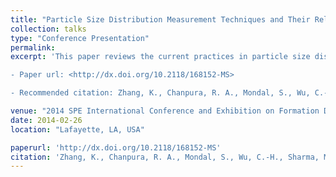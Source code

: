 ```yaml
---
title: "Particle Size Distribution Measurement Techniques and Their Relevance or Irrelevance to Sand Control Design"
collection: talks
type: "Conference Presentation"
permalink:
excerpt: 'This paper reviews the current practices in particle size distribution (PSD) determination and the use (and misuse) of the information obtained from these measurements. A methodology is proposed toward determining what is relevant under gradual-formation-failure conditions for wire-wrap screen, discuss when it should be used and why, and present initial experimental results that support our conclusions.

- Paper url: <http://dx.doi.org/10.2118/168152-MS>

- Recommended citation: Zhang, K., Chanpura, R. A., Mondal, S., Wu, C.-H., Sharma, M. M., Ayoub, J. A., & Parlar, M. 2014. Particle Size Distribution Measurement Techniques and Their Relevance or Irrelevance to Sand Control Design. Paper SPE-168152-MS was presented at the SPE International Conference and Exhibition on Formation Damage, Lafayette, Louisiana, USA, 26–28 February.'

venue: "2014 SPE International Conference and Exhibition on Formation Damage"
date: 2014-02-26
location: "Lafayette, LA, USA"

paperurl: 'http://dx.doi.org/10.2118/168152-MS'
citation: 'Zhang, K., Chanpura, R. A., Mondal, S., Wu, C.-H., Sharma, M. M., Ayoub, J. A., & Parlar, M. 2014. Particle Size Distribution Measurement Techniques and Their Relevance or Irrelevance to Sand Control Design. Paper SPE-168152-MS was presented at the SPE International Conference and Exhibition on Formation Damage, Lafayette, Louisiana, USA, 26–28 February.'
---
```

